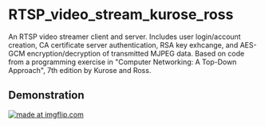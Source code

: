 # RTSP_video_stream_kurose_ross
An RTSP video streamer client and server. Includes user login/account creation, CA certificate server authentication, RSA key exhcange, and AES-GCM encryption/decryption of transmitted MJPEG data. Based on code from a programming exercise in "Computer Networking: A Top-Down Approach", 7th edition by Kurose and Ross.


## Demonstration
<a href="https://imgflip.com/gif/3a158x"><img src="https://i.imgflip.com/3a158x.gif" title="made at imgflip.com"/></a>
